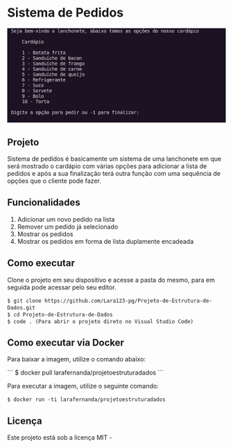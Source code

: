 # Sistema de Pedidos

<img src="./Image/image.png">

## Projeto

<p>Sistema de pedidos é basicamente um sistema de uma lanchonete em que será mostrado o cardápio com várias opções para adicionar a lista de pedidos e após a sua finalização terá outra função com uma sequência de opções que o cliente pode fazer.</p>

## Funcionalidades

<ol>
    <li>Adicionar um novo pedido na lista</li>
    <li>Remover um pedido já selecionado</li>
    <li>Mostrar os pedidos</li>
    <li>Mostrar os pedidos em forma de lista duplamente encadeada</li>
</ol>


## Como executar

<p>Clone o projeto em seu dispositivo e acesse a pasta do mesmo, para em seguida pode acessar pelo seu editor.</p>

```
$ git clone https://github.com/Lara123-pg/Projeto-de-Estrutura-de-Dados.git
$ cd Projeto-de-Estrutura-de-Dados
$ code . (Para abrir o projeto direto no Visual Studio Code)
```

## Como executar via Docker

<p>Para baixar a imagem, utilize o comando abaixo:</p>
```
$ docker pull larafernanda/projetoestruturadados
```

<p>Para executar a imagem, utilize o seguinte comando:</p>

```
$ docker run -ti larafernanda/projetoestruturadados
```

## Licença

<p>Este projeto está sob a licença MIT -</p>